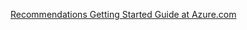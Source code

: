 <!-- 
NavPath: Recommendations  
LinkLabel: Getting Started
Weight: 70
Url: Recommendations/documentation
-->
[Recommendations Getting Started Guide at Azure.com](https://azure.microsoft.com/en-us/documentation/articles/cognitive-services-recommendations-quick-start)
